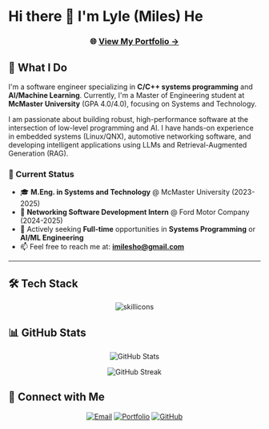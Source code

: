 # Hi there 👋 I'm Lyle (Miles) He

<div align="center">

### 🌐 [**View My Portfolio →**](https://yuanlai-portfolio.pages.dev)

</div>

## 🚀 What I Do

I'm a software engineer specializing in **C/C++ systems programming** and **AI/Machine Learning**. Currently, I'm a Master of Engineering student at **McMaster University** (GPA 4.0/4.0), focusing on Systems and Technology.

I am passionate about building robust, high-performance software at the intersection of low-level programming and AI. I have hands-on experience in embedded systems (Linux/QNX), automotive networking software, and developing intelligent applications using LLMs and Retrieval-Augmented Generation (RAG).

### 🎯 Current Status

- 🎓 **M.Eng. in Systems and Technology** @ McMaster University (2023-2025)
- 💼 **Networking Software Development Intern** @ Ford Motor Company (2024-2025)
- 🚀 Actively seeking **Full-time** opportunities in **Systems Programming** or **AI/ML Engineering**
- 📫 Feel free to reach me at: **imilesho@gmail.com**

---

## 🛠️ Tech Stack

<div align="center">

![skillicons](https://skillicons.dev/icons?i=c,cpp,linux,python,pytorch,swift,nextjs,react,typescript,tailwind,fastapi,aws,docker,firebase,postgres)

</div>

## 📊 GitHub Stats

<div align="center">

![GitHub Stats](https://github-readme-stats.vercel.app/api?username=iMilesHo&show_icons=true&theme=default&hide_border=true&count_private=true)

![GitHub Streak](https://github-readme-streak-stats.herokuapp.com/?user=iMilesHo&theme=default&hide_border=true)

</div>

## 🔗 Connect with Me

<div align="center">

[![Email](https://img.shields.io/badge/Email-imilesho@gmail.com-red?style=for-the-badge&logo=gmail&logoColor=white)](mailto:imilesho@gmail.com)
[![Portfolio](https://img.shields.io/badge/Portfolio-Visit%20Site-blue?style=for-the-badge&logo=internet-explorer&logoColor=white)](https://yuanlai-portfolio.pages.dev)
[![GitHub](https://img.shields.io/badge/GitHub-iMilesHo-black?style=for-the-badge&logo=github&logoColor=white)](https://github.com/iMilesHo)

</div>

<!-- Links -->

[e-mail]: mailto:imilesho@gmail.com
[github]: https://github.com/iMilesHo
